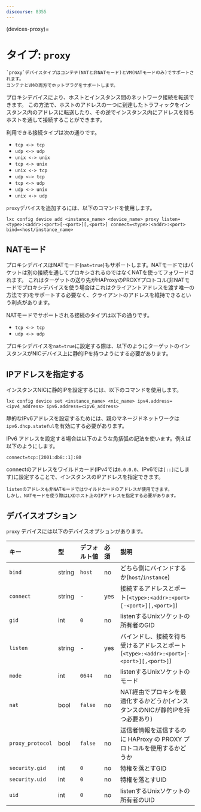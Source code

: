 ```yaml
---
discourse: 8355
---
```


(devices-proxy)=
# タイプ: `proxy`

```{note}
`proxy`デバイスタイプはコンテナ(NATと非NATモード)とVM(NATモードのみ)でサポートされます。
コンテナとVMの両方でホットプラグをサポートします。
```

プロキシデバイスにより、ホストとインスタンス間のネットワーク接続を転送できます。
この方法で、ホストのアドレスの一つに到達したトラフィックをインスタンス内のアドレスに転送したり、その逆でインスタンス内にアドレスを持ちホストを通して接続することができます。

利用できる接続タイプは次の通りです。

- `tcp <-> tcp`
- `udp <-> udp`
- `unix <-> unix`
- `tcp <-> unix`
- `unix <-> tcp`
- `udp <-> tcp`
- `tcp <-> udp`
- `udp <-> unix`
- `unix <-> udp`

`proxy`デバイスを追加するには、以下のコマンドを使用します。

    lxc config device add <instance_name> <device_name> proxy listen=<type>:<addr>:<port>[-<port>][,<port>] connect=<type>:<addr>:<port> bind=<host/instance_name>

## NATモード

プロキシデバイスはNATモード(`nat=true`)もサポートします。NATモードではパケットは別の接続を通してプロキシされるのではなくNATを使ってフォワードされます。
これはターゲットの送り先がHAProxyのPROXYプロトコル(非NATモードでプロキシデバイスを使う場合はこれはクライアントアドレスを渡す唯一の方法です)をサポートする必要なく、クライアントのアドレスを維持できるという利点があります。

NATモードでサポートされる接続のタイプは以下の通りです。

- `tcp <-> tcp`
- `udp <-> udp`

プロキシデバイスを`nat=true`に設定する際は、以下のようにターゲットのインスタンスがNICデバイス上に静的IPを持つようにする必要があります。

## IPアドレスを指定する

インスタンスNICに静的IPを設定するには、以下のコマンドを使用します。

    lxc config device set <instance_name> <nic_name> ipv4.address=<ipv4_address> ipv6.address=<ipv6_address>

静的なIPv6アドレスを設定するためには、親のマネージドネットワークは`ipv6.dhcp.stateful`を有効にする必要があります。

IPv6 アドレスを設定する場合は以下のような角括弧の記法を使います。例えば以下のようにします。

    connect=tcp:[2001:db8::1]:80

connectのアドレスをワイルドカード(IPv4では`0.0.0.0`、IPv6では`[::]`にします)に設定することで、インスタンスのIPアドレスを指定できます。

```{note}
listenのアドレスも非NATモードではワイルドカードのアドレスが使用できます。
しかし、NATモードを使う際はLXDホスト上のIPアドレスを指定する必要があります。
```

## デバイスオプション

`proxy` デバイスには以下のデバイスオプションがあります。

キー             | 型     | デフォルト値 | 必須 | 説明
:--              | :--    | :--          | :--  | :--
`bind`           | string | `host`       | no   | どちら側にバインドするか(`host`/`instance`)
`connect`        | string | -            | yes  | 接続するアドレスとポート(`<type>:<addr>:<port>[-<port>][,<port>]`)
`gid`            | int    | `0`          | no   | listenするUnixソケットの所有者のGID
`listen`         | string | -            | yes  | バインドし、接続を待ち受けるアドレスとポート(`<type>:<addr>:<port>[-<port>][,<port>]`)
`mode`           | int    | `0644`       | no   | listenするUnixソケットのモード
`nat`            | bool   | `false`      | no   | NAT経由でプロキシを最適化するかどうか(インスタンスのNICが静的IPを持つ必要あり)
`proxy_protocol` | bool   | `false`      | no   | 送信者情報を送信するのに HAProxy の PROXY プロトコルを使用するかどうか
`security.gid`   | int    | `0`          | no   | 特権を落とすGID
`security.uid`   | int    | `0`          | no   | 特権を落とすUID
`uid`            | int    | `0`          | no   | listenするUnixソケットの所有者のUID

